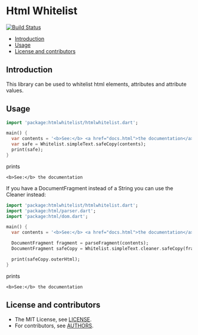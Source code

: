 # Html Whitelist

[![Build Status](https://travis-ci.org/TOPdesk/dart-html-whitelist.svg?branch=master)](https://travis-ci.org/TOPdesk/dart-html-whitelist)

* [Introduction](#introduction)
* [Usage](#usage)
* [License and contributors](#license-and-contributors)

## Introduction

This library can be used to whitelist html elements, attributes and attribute values.  

## Usage

```Dart
import 'package:htmlwhitelist/htmlwhitelist.dart';

main() {
  var contents = '<b>See:</b> <a href="docs.html">the documentation</a>';
  var safe = Whitelist.simpleText.safeCopy(contents);
  print(safe);
}
```

prints

```Shell
<b>See:</b> the documentation
```

If you have a DocumentFragment instead of a String you can use the Cleaner instead:

```Dart
import 'package:htmlwhitelist/htmlwhitelist.dart';
import 'package:html/parser.dart';
import 'package:html/dom.dart';

main() {
  var contents = '<b>See:</b> <a href="docs.html">the documentation</a>';

  DocumentFragment fragment = parseFragment(contents);
  DocumentFragment safeCopy = Whitelist.simpleText.cleaner.safeCopy(fragment);

  print(safeCopy.outerHtml);
}
```

prints

```Shell
<b>See:</b> the documentation
```

## License and contributors

* The MIT License, see [LICENSE](https://github.com/TOPdesk/dart-html-whitelist/raw/master/LICENSE).
* For contributors, see [AUTHORS](https://github.com/TOPdesk/dart-html-whitelist/raw/master/AUTHORS).